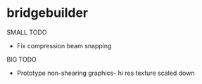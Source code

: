 bridgebuilder
=============

SMALL TODO
- Fix compression beam snapping

BIG TODO
- Prototype non-shearing graphics- hi res texture scaled down	
